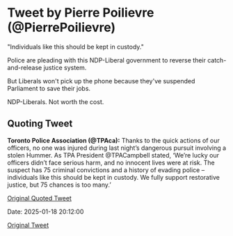# Tweet by Pierre Poilievre (@PierrePoilievre)

"Individuals like this should be kept in custody." 

Police are pleading with this NDP-Liberal government to reverse their catch-and-release justice system. 

But Liberals won't pick up the phone because they've suspended Parliament to save their jobs. 

NDP-Liberals. Not worth the cost.

## Quoting Tweet

**Toronto Police Association (@TPAca):** Thanks to the quick actions of our officers, no one was injured during last night’s dangerous pursuit involving a stolen Hummer. As TPA President @TPACampbell stated, ‘We’re lucky our officers didn’t face serious harm, and no innocent lives were at risk. The suspect has 75 criminal convictions and a history of evading police – individuals like this should be kept in custody. We fully support restorative justice, but 75 chances is too many.’

[Original Quoted Tweet](https://x.com/TPAca/status/1880354634071429378)

Date: 2025-01-18 20:12:00

[Original Tweet](https://x.com/PierrePoilievre/status/1880709747587825923)
